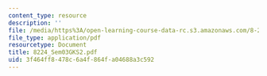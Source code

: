 ```yaml
---
content_type: resource
description: ''
file: /media/https%3A/open-learning-course-data-rc.s3.amazonaws.com/8-224-exploring-black-holes-general-relativity-astrophysics-spring-2003/3f464ff8478c6a4f864fa04688a3c592_8224_Sem03GKS2.pdf
file_type: application/pdf
resourcetype: Document
title: 8224_Sem03GKS2.pdf
uid: 3f464ff8-478c-6a4f-864f-a04688a3c592
---
```

